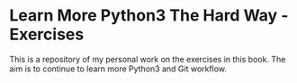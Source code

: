 # Learn More Python3 The Hard Way - Exercises

This is a repository of my personal work on the exercises in this book.
The aim is to continue to learn more Python3 and Git workflow.
